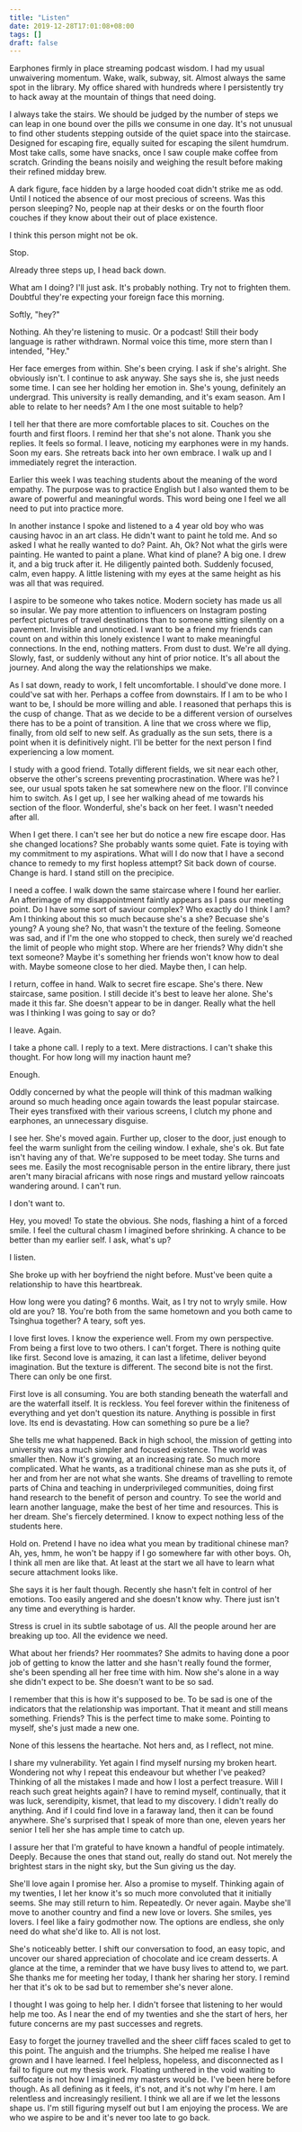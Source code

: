 ```yaml
---
title: "Listen"
date: 2019-12-28T17:01:08+08:00
tags: []
draft: false
---
```

Earphones firmly in place streaming podcast wisdom. I had my usual unwaivering momentum. Wake, walk, subway, sit. Almost always the same spot in the library. My office shared with hundreds where I persistently try to hack away at the mountain of things that need doing. 

I always take the stairs. We should be judged by the number of steps we can leap in one bound over the pills we consume in one day. It's not unusual to find other students stepping outside of the quiet space into the staircase. Designed for escaping fire, equally suited for escaping the silent humdrum. Most take calls, some have snacks, once I saw couple make coffee from scratch. Grinding the beans noisily and weighing the result before making their refined midday brew.

A dark figure, face hidden by a large hooded coat didn't strike me as odd. Until I noticed the absence of our most precious of screens. Was this person sleeping? No, people nap at their desks or on the fourth floor couches if they know about their out of place existence. 

I think this person might not be ok. 

Stop.

Already three steps up, I head back down. 

What am I doing? I'll just ask. It's probably nothing. Try not to frighten them. Doubtful they're expecting your foreign face this morning.

Softly, "hey?"

Nothing. Ah they're listening to music. Or a podcast! Still their body language is rather withdrawn. Normal voice this time, more stern than I intended, "Hey."

Her face emerges from within. She's been crying. I ask if she's alright. She obviously isn't. I continue to ask anyway. She says she is, she just needs some time. I can see her holding her emotion in. She's young, definitely an undergrad. This university is really demanding, and it's exam season. Am I able to relate to her needs? Am I the one most suitable to help? 

I tell her that there are more comfortable places to sit. Couches on the fourth and first floors. I remind her that she's not alone. Thank you she replies. It feels so formal. I leave, noticing my earphones were in my hands. Soon my ears. She retreats back into her own embrace. I walk up and I immediately regret the interaction.

Earlier this week I was teaching students about the meaning of the word empathy. The purpose was to practice English but I also wanted them to be aware of powerful and meaningful words. This word being one I feel we all need to put into practice more.

In another instance I spoke and listened to a 4 year old boy who was causing havoc in an art class. He didn't want to paint he told me. And so asked I what he really wanted to do? Paint. Ah, Ok? Not what the girls were painting. He wanted to paint a plane. What kind of plane? A big one. I drew it, and a big truck after it. He diligently painted both. Suddenly focused, calm, even happy. A little listening with my eyes at the same height as his was all that was required.

I aspire to be someone who takes notice. Modern society has made us all so insular. We pay more attention to influencers on Instagram posting perfect pictures of travel destinations than to someone sitting silently on a pavement. Invisible and unnoticed. I want to be a friend my friends can count on and within this lonely existence I want to make meaningful connections. In the end, nothing matters. From dust to dust. We're all dying. Slowly, fast, or suddenly without any hint of prior notice. It's all about the journey. And along the way the relationships we make. 

As I sat down, ready to work, I felt uncomfortable. I should've done more. I could've sat with her. Perhaps a coffee from downstairs. If I am to be who I want to be, I should be more willing and able. I reasoned that perhaps this is the cusp of change. That as we decide to be a different version of ourselves there has to be a point of transition. A line that we cross where we flip, finally, from old self to new self. As gradually as the sun sets, there is a point when it is definitively night. I'll be better for the next person I find experiencing a low moment. 

I study with a good friend. Totally different fields, we sit near each other, observe the other's screens preventing procrastination. Where was he? I see, our usual spots taken he sat somewhere new on the floor. I'll convince him to switch. As I get up, I see her walking ahead of me towards his section of the floor. Wonderful, she's back on her feet. I wasn't needed after all.

When I get there. I can't see her but do notice a new fire escape door. Has she changed locations? She probably wants some quiet. Fate is toying with my commitment to my aspirations. What will I do now that I have a second chance to remedy to my first hopless attempt? Sit back down of course. Change is hard. I stand still on the precipice.

I need a coffee. I walk down the same staircase where I found her earlier. An afterimage of my disappointment faintly appears as I pass our meeting point. Do I have some sort of saviour complex? Who exactly do I think I am? Am I thinking about this so much because she's a she? Becuase she's young? A young she? No, that wasn't the texture of the feeling. Someone was sad, and if I'm the one who stopped to check, then surely we'd reached the limit of people who might stop. Where are her friends? Why didn't she text someone? Maybe it's something her friends won't know how to deal with. Maybe someone close to her died. Maybe then, I can help.

I return, coffee in hand. Walk to secret fire escape. She's there. New staircase, same position. I still decide it's best to leave her alone. She's made it this far. She doesn't appear to be in danger. Really what the hell was I thinking I was going to say or do?

I leave. 
Again.

I take a phone call. I reply to a text. Mere distractions. I can't shake this thought. For how long will my inaction haunt me? 

Enough.

Oddly concerned by what the people will think of this madman walking around so much heading once again towards the least popular staircase. Their eyes transfixed with their various screens, I clutch my phone and earphones, an unnecessary disguise. 

I see her. She's moved again. Further up, closer to the door, just enough to feel the warm sunlight from the ceiling window. I exhale, she's ok. But fate isn't having any of that. We're supposed to be meet today. She turns and sees me. Easily the most recognisable person in the entire library, there just aren't many biracial africans with nose rings and mustard yellow raincoats wandering around. I can't run. 

I don't want to.

Hey, you moved! To state the obvious. 
She nods, flashing a hint of a forced smile. I feel the cultural chasm I imagined before shrinking. A chance to be better than my earlier self. I ask, what's up?

I listen.

She broke up with her boyfriend the night before. Must've been quite a relationship to have this heartbreak. 

How long were you dating? 6 months. 
Wait, as I try not to wryly smile.
How old are you? 18. 
You're both from the same hometown and you both came to Tsinghua together? A teary, soft yes.

I love first loves. I know the experience well. From my own perspective. From being a first love to two others. I can't forget. There is nothing quite like first. Second love is amazing, it can last a lifetime, deliver beyond imagination. But the texture is different. The second bite is not the first. There can only be one first. 

First love is all consuming. You are both standing beneath the waterfall and are the waterfall itself. It is reckless. You feel forever within the finiteness of everything and yet don't question its nature. Anything is possible in first love. Its end is devastating. How can something so pure be a lie?

She tells me what happened. Back in high school, the mission of getting into university was a much simpler and focused existence. The world was smaller then. Now it's growing, at an increasing rate. So much more complicated. What he wants, as a traditional chinese man as she puts it, of her and from her are not what she wants. She dreams of travelling to remote parts of China and teaching in underprivileged communities, doing first hand research to the benefit of person and country. To see the world and learn another language, make the best of her time and resources. This is her dream. She's fiercely determined. I know to expect nothing less of the students here. 

Hold on. Pretend I have no idea what you mean by traditional chinese man?
Ah, yes, hmm, he won't be happy if I go somewhere far with other boys.
Oh, I think all men are like that. At least at the start we all have to learn what secure attachment looks like.

She says it is her fault though. Recently she hasn't felt in control of her emotions. Too easily angered and she doesn't know why. There just isn't any time and everything is harder.

Stress is cruel in its subtle sabotage of us. All the people around her are breaking up too. All the evidence we need. 

What about her friends? Her roommates? She admits to having done a poor job of getting to know the latter and she hasn't really found the former, she's been spending all her free time with him. Now she's alone in a way she didn't expect to be. She doesn't want to be so sad.

I remember that this is how it's supposed to be. To be sad is one of the indicators that the relationship was important. That it meant and still means something. Friends? This is the perfect time to make some. Pointing to myself, she's just made a new one.

None of this lessens the heartache. Not hers and, as I reflect, not mine.

I share my vulnerability. Yet again I find myself nursing my broken heart. Wondering not why I repeat this endeavour but whether I've peaked? Thinking of all the mistakes I made and how I lost a perfect treasure. Will I reach such great heights again? I have to remind myself, continually, that it was luck, serendipity, kismet, that lead to my discovery. I didn't really do anything. And if I could find love in a faraway land, then it can be found anywhere. She's surprised that I speak of more than one, eleven years her senior I tell her she has ample time to catch up. 

I assure her that I'm grateful to have known a handful of people intimately. Deeply. Because the ones that stand out, really do stand out. Not merely the brightest stars in the night sky, but the Sun giving us the day. 

She'll love again I promise her. Also a promise to myself. Thinking again of my twenties, I let her know it's so much more convoluted that it initially seems. She may still return to him. Repeatedly. Or never again. Maybe she'll move to another country and find a new love or lovers. She smiles, yes lovers. I feel like a fairy godmother now. The options are endless, she only need do what she'd like to. All is not lost. 

She's noticeably better. I shift our conversation to food, an easy topic, and uncover our shared appreciation of chocolate and ice cream desserts. A glance at the time, a reminder that we have busy lives to attend to, we part. She thanks me for meeting her today, I thank her sharing her story. I remind her that it's ok to be sad but to remember she's never alone.

I thought I was going to help her. I didn't forsee that listening to her would help me too. As I near the end of my twenties and she the start of hers, her future concerns are my past successes and regrets. 

Easy to forget the journey travelled and the sheer cliff faces scaled to get to this point. The anguish and the triumphs. She helped me realise I have grown and I have learned. I feel helpless, hopeless, and disconnected as I fail to figure out my thesis work. Floating unthered in the void waiting to suffocate is not how I imagined my masters would be. I've been here before though. As all defining as it feels, it's not, and it's not why I'm here. I am relentless and increasingly resilient. I think we all are if we let the lessons shape us. I'm still figuring myself out but I am enjoying the process. We are who we aspire to be and it's never too late to go back.